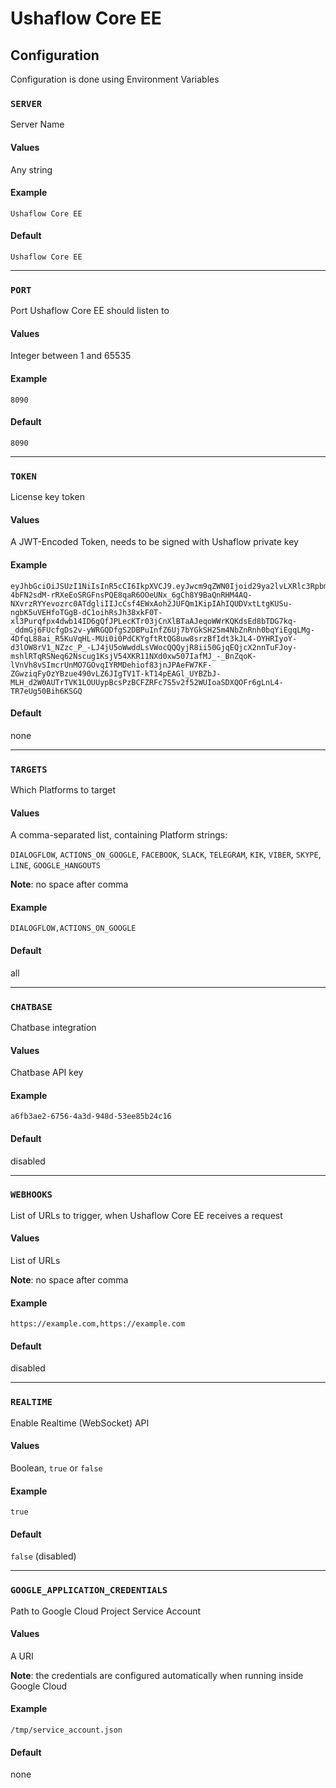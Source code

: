 # Ushaflow Core EE

## Configuration

Configuration is done using Environment Variables

### `SERVER`

Server Name

#### Values

Any string

#### Example

`Ushaflow Core EE`

#### Default

`Ushaflow Core EE`

---

### `PORT`

Port Ushaflow Core EE should listen to

#### Values

Integer between 1 and 65535

#### Example

`8090`

#### Default

`8090`

---

### `TOKEN`

License key token

#### Values

A JWT-Encoded Token, needs to be signed with Ushaflow private key

#### Example

```
eyJhbGciOiJSUzI1NiIsInR5cCI6IkpXVCJ9.eyJwcm9qZWN0Ijoid29ya2lvLXRlc3RpbmcifQ.efeUChTNCJ3EVzjMfN5y3fNWL2p5_L3zcTkwNQ3DxPSSeXB-4bFN2sdM-rRXeEoSRGFnsPQE8qaR6OOeUNx_6gCh8Y9BaQnRHM4AQ-NXvrzRYYevozrc0ATdgliIIJcCsf4EWxAoh2JUFQm1KipIAhIQUDVxtLtgKUSu-ngbK5uVEHfoTGgB-dC1oihRsJh38xkF0T-xl3Purqfpx4dwb14ID6gQfJPLecKTr03jCnXlBTaAJeqoWWrKQKdsEd8bTDG7kq-_ddmGj6FUcfgDs2v-yWRGQDfgS2DBPuInfZ6Uj7bYGkSH25m4NbZnRnh0bqYiEgqLMg-4DfqL88ai_R5KuVqHL-MUi0i0PdCKYgftRtQG8uw8srzBfIdt3kJL4-OYHRIyoY-d3lOW8rV1_NZzc_P_-LJ4jU5oWwddLsVWocQQQyjR8ii50GjqEQjcX2nnTuFJoy-mshlRTqRSNeq62Nscug1KsjV54XKR11NXd0xw507IafMJ_-_BnZqoK-lVnVh8vSImcrUnMO7GOvqIYRMDehiof83jnJPAeFW7KF-ZGwziqFyOzYBzue490vLZ6JIgTV1T-kT14pEAGl_UYBZbJ-MLH_d2W0AUTrTVK1LOUUypBcsPzBCFZRFc7S5v2f52WUIoaSDXQOFr6gLnL4-TR7eUg50Bih6KSGQ
```

#### Default

none

---

### `TARGETS`

Which Platforms to target

#### Values

A comma-separated list, containing Platform strings:

`DIALOGFLOW`, `ACTIONS_ON_GOOGLE`, `FACEBOOK`, `SLACK`, `TELEGRAM`, `KIK`, `VIBER`, `SKYPE`, `LINE`, `GOOGLE_HANGOUTS`

**Note**: no space after comma

#### Example

`DIALOGFLOW,ACTIONS_ON_GOOGLE`

#### Default

all

---

### `CHATBASE`

Chatbase integration

#### Values

Chatbase API key

#### Example

```
a6fb3ae2-6756-4a3d-948d-53ee85b24c16
```

#### Default

disabled

---

### `WEBHOOKS`

List of URLs to trigger, when Ushaflow Core EE receives a request

#### Values

List of URLs

**Note**: no space after comma

#### Example

`https://example.com,https://example.com`

#### Default

disabled

---

### `REALTIME`

Enable Realtime (WebSocket) API

#### Values

Boolean, `true` or `false`

#### Example

`true`

#### Default

`false` (disabled)

---

### `GOOGLE_APPLICATION_CREDENTIALS`

Path to Google Cloud Project Service Account

#### Values

A URI

**Note**: the credentials are configured automatically when running inside Google Cloud

#### Example

`/tmp/service_account.json`

#### Default

none